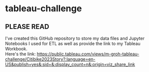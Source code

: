 # tableau-challenge

## PLEASE READ
I've created this GitHub repository to store my data files and Jupyter Notebooks I used for ETL as well as provide the link to my Tableau Workbook.  
Here's the link: https://public.tableau.com/views/m-groh-tableau-challenge/Citibike2023Story?:language=en-US&publish=yes&:sid=&:display_count=n&:origin=viz_share_link
